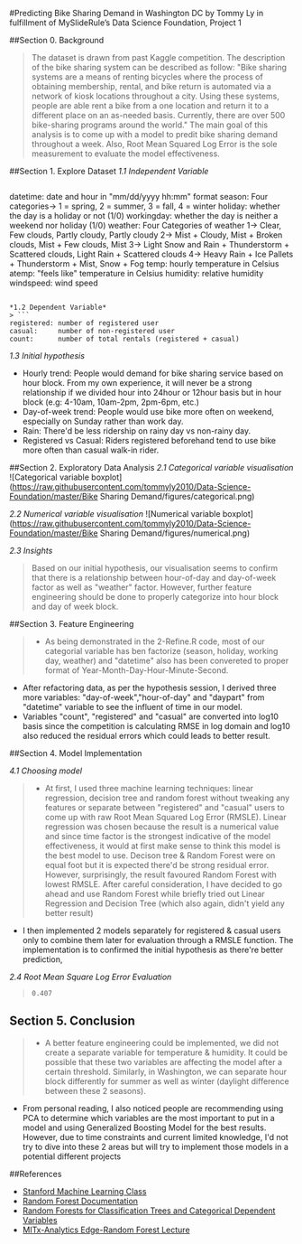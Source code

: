 #Predicting Bike Sharing Demand in Washington DC
by Tommy Ly in fulfillment of MySlideRule’s Data Science Foundation, Project 1

##Section 0. Background

> The dataset is drawn from past Kaggle competition. The description of the bike sharing system can be described as follow: "Bike sharing systems are a means of renting bicycles where the process of obtaining membership, rental, and bike return is automated via a network of kiosk locations throughout a city. Using these systems, people are able rent a bike from a one location and return it to a different place on an as-needed basis. Currently, there are over 500 bike-sharing programs around the world." The main goal of this analysis is to come up with a model to predit bike sharing demand throughout a week. Also, Root Mean Squared Log Error is the sole measurement to evaluate the model effectiveness.


##Section 1. Explore Dataset
*1.1 Independent Variable*
> ```
datetime:   date and hour in "mm/dd/yyyy hh:mm" format
season:     Four categories-> 1 = spring, 2 = summer, 3 = fall, 4 = winter
holiday:    whether the day is a holiday or not (1/0)
workingday: whether the day is neither a weekend nor holiday (1/0)
weather:    Four Categories of weather
            1-> Clear, Few clouds, Partly cloudy, Partly cloudy
            2-> Mist + Cloudy, Mist + Broken clouds, Mist + Few clouds, Mist
            3-> Light Snow and Rain + Thunderstorm + Scattered clouds, Light Rain + Scattered clouds
            4-> Heavy Rain + Ice Pallets + Thunderstorm + Mist, Snow + Fog
temp:       hourly temperature in Celsius
atemp:      "feels like" temperature in Celsius
humidity:   relative humidity
windspeed:  wind speed
```

*1.2 Dependent Variable*
> ```
registered: number of registered user
casual:     number of non-registered user
count:      number of total rentals (registered + casual)
```

*1.3 Initial hypothesis*

> 
+  Hourly trend: People would demand for bike sharing service based on hour block. From my own experience, it will never be a strong relationship if we divided hour into 24hour or 12hour basis but in hour block (e.g: 4-10am, 10am-2pm, 2pm-6pm, etc.)
+ Day-of-week trend: People would use bike more often on weekend, especially on Sunday rather than work day. 
+ Rain: There'd be less ridership on rainy day vs non-rainy day.
+ Registered vs Casual: Riders registered beforehand tend to use bike more often than casual walk-in rider.


##Section 2. Exploratory Data Analysis
*2.1 Categorical variable visualisation*
![Categorical variable boxplot](https://raw.githubusercontent.com/tommyly2010/Data-Science-Foundation/master/Bike Sharing Demand/figures/categorical.png)

*2.2 Numerical variable visualisation*
![Numerical variable boxplot](https://raw.githubusercontent.com/tommyly2010/Data-Science-Foundation/master/Bike Sharing Demand/figures/numerical.png)

*2.3 Insights*
> Based on our initial hypothesis, our visualisation seems to confirm that there is a relationship between hour-of-day and day-of-week factor as well as "weather" factor. However, further feature engineering should be done to properly categorize into hour block and day of week block.

##Section 3. Feature Engineering
> + As being demonstrated in the 2-Refine.R code, most of our categorial variable has ben factorize (season, holiday, working day, weather) and "datetime" also has been convereted to proper format of Year-Month-Day-Hour-Minute-Second.
+ After refactoring data, as per the hypothesis session, I derived three more variables: "day-of-week","hour-of-day" and "daypart" from "datetime" variable to see the influent of time in our model.
+ Variables "count", "registered" and  "casual" are converted into log10 basis since the competition is calculating RMSE in log domain and log10 also reduced the residual errors which could leads to better result. 

##Section 4. Model Implementation

*4.1 Choosing model*
> + At first, I used three machine learning techniques: linear regression, decision tree and random forest without tweaking any features or separate between "registered" and "casual" users to come up with raw Root Mean Squared Log Error (RMSLE). Linear regression was chosen because the result is a numerical value and since time factor is the strongest indicative of the model effectiveness, it would at first make sense to think this model is the best model to use. Decison tree & Random Forest were on equal foot but it is expected there'd be strong residual error. However, surprisingly, the result favoured Random Forest with lowest RMSLE. After careful consideration, I have decided to go ahead and use Random Forest while briefly tried out Linear Regression and Decision Tree (which also again, didn't yield any better result)
+ I then implemented 2 models separately for registered & casual users only to combine them later for evaluation through a RMSLE function. The implementation is to confirmed the initial hypothesis as there're better prediction, 

*2.4 Root Mean Square Log Error Evaluation*

> `0.407`

## Section 5. Conclusion
> + A better feature engineering could be implemented, we did not create a separate variable for temperature & humidity. It could be possible that these two variables are affecting the model after a certain threshold. Similarly, in Washington, we can separate hour block differently for summer as well as winter (daylight difference between these 2 seasons).
+ From personal reading, I also noticed people are recommending using PCA to determine which variables are the most important to put in a model and using Generalized Boosting Model for the best results. However, due to time constraints and current limited knowledge, I'd not try to dive into these 2 areas but will try to implement those models in a potential different projects

##References
- [Stanford Machine Learning Class](https://www.coursera.org/course/ml)
- [Random Forest Documentation](https://www.wikiwand.com/en/Random_forest)
- [Random Forests for Classification Trees and Categorical Dependent Variables](http://cogsci.ucmerced.edu/shih/R-randomforest-guide.pdf)
- [MITx-Analytics Edge-Random Forest Lecture](https://www.edx.org/course/analytics-edge-mitx-15-071x-0)
